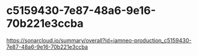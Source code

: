 # c5159430-7e87-48a6-9e16-70b221e3ccba
https://sonarcloud.io/summary/overall?id=iamneo-production_c5159430-7e87-48a6-9e16-70b221e3ccba
